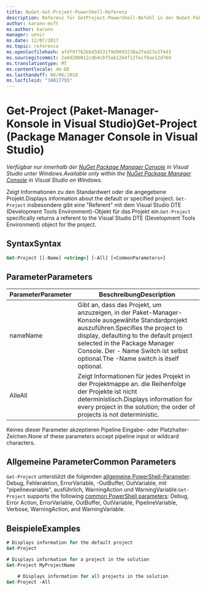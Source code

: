 ```yaml
---
title: NuGet-Get-Projekt-PowerShell-Referenz
description: Referenz für GetProject-PowerShell-Befehl in der NuGet-Paket-Manager-Konsole in Visual Studio.
author: karann-msft
ms.author: karann
manager: unnir
ms.date: 12/07/2017
ms.topic: reference
ms.openlocfilehash: afdf9f762bbd34531f9d9093238a2fed27e3f4d3
ms.sourcegitcommit: 2a6d200012cdb4cbf5ab1264f12fecf9ae12d769
ms.translationtype: MT
ms.contentlocale: de-DE
ms.lasthandoff: 06/06/2018
ms.locfileid: "34817755"
---
```

# <a name="get-project-package-manager-console-in-visual-studio"></a><span data-ttu-id="ec761-103">Get-Project (Paket-Manager-Konsole in Visual Studio)</span><span class="sxs-lookup"><span data-stu-id="ec761-103">Get-Project (Package Manager Console in Visual Studio)</span></span>

<span data-ttu-id="ec761-104">*Verfügbar nur innerhalb der [NuGet Package Manager Console](package-manager-console.md) in Visual Studio unter Windows.*</span><span class="sxs-lookup"><span data-stu-id="ec761-104">*Available only within the [NuGet Package Manager Console](package-manager-console.md) in Visual Studio on Windows.*</span></span>

<span data-ttu-id="ec761-105">Zeigt Informationen zu den Standardwert oder die angegebene Projekt.</span><span class="sxs-lookup"><span data-stu-id="ec761-105">Displays information about the default or specified project.</span></span> <span data-ttu-id="ec761-106">`Get-Project` insbesondere gibt eine "Referent" mit dem Visual Studio DTE (Development Tools Environment)-Objekt für das Projekt ein.</span><span class="sxs-lookup"><span data-stu-id="ec761-106">`Get-Project` specifically returns a referent to the Visual Studio DTE (Development Tools Environment) object for the project.</span></span>

## <a name="syntax"></a><span data-ttu-id="ec761-107">Syntax</span><span class="sxs-lookup"><span data-stu-id="ec761-107">Syntax</span></span>

```ps
Get-Project [[-Name] <string>] [-All] [<CommonParameters>]
```

## <a name="parameters"></a><span data-ttu-id="ec761-108">Parameter</span><span class="sxs-lookup"><span data-stu-id="ec761-108">Parameters</span></span>

| <span data-ttu-id="ec761-109">Parameter</span><span class="sxs-lookup"><span data-stu-id="ec761-109">Parameter</span></span> | <span data-ttu-id="ec761-110">Beschreibung</span><span class="sxs-lookup"><span data-stu-id="ec761-110">Description</span></span> |
| --- | --- |
| <span data-ttu-id="ec761-111">name</span><span class="sxs-lookup"><span data-stu-id="ec761-111">Name</span></span> | <span data-ttu-id="ec761-112">Gibt an, dass das Projekt, um anzuzeigen, in der Paket-Manager-Konsole ausgewählte Standardprojekt auszuführen.</span><span class="sxs-lookup"><span data-stu-id="ec761-112">Specifies the project to display, defaulting to the default project selected in the Package Manager Console.</span></span> <span data-ttu-id="ec761-113">Der - Name Switch ist selbst optional.</span><span class="sxs-lookup"><span data-stu-id="ec761-113">The -Name switch is itself optional.</span></span> |
| <span data-ttu-id="ec761-114">Alle</span><span class="sxs-lookup"><span data-stu-id="ec761-114">All</span></span> | <span data-ttu-id="ec761-115">Zeigt Informationen für jedes Projekt in der Projektmappe an. die Reihenfolge der Projekte ist nicht deterministisch.</span><span class="sxs-lookup"><span data-stu-id="ec761-115">Displays information for every project in the solution; the order of projects is not deterministic.</span></span> |

<span data-ttu-id="ec761-116">Keines dieser Parameter akzeptieren Pipeline Eingabe- oder Platzhalter-Zeichen.</span><span class="sxs-lookup"><span data-stu-id="ec761-116">None of these parameters accept pipeline input or wildcard characters.</span></span>

## <a name="common-parameters"></a><span data-ttu-id="ec761-117">Allgemeine Parameter</span><span class="sxs-lookup"><span data-stu-id="ec761-117">Common Parameters</span></span>

<span data-ttu-id="ec761-118">`Get-Project` unterstützt die folgenden [allgemeine PowerShell-Parameter](http://go.microsoft.com/fwlink/?LinkID=113216): Debug, Fehleraktion, ErrorVariable, -OutBuffer, OutVariable, mit "pipelinevariable", ausführlich, WarningAction und WarningVariable.</span><span class="sxs-lookup"><span data-stu-id="ec761-118">`Get-Project` supports the following [common PowerShell parameters](http://go.microsoft.com/fwlink/?LinkID=113216): Debug, Error Action, ErrorVariable, OutBuffer, OutVariable, PipelineVariable, Verbose, WarningAction, and WarningVariable.</span></span>

## <a name="examples"></a><span data-ttu-id="ec761-119">Beispiele</span><span class="sxs-lookup"><span data-stu-id="ec761-119">Examples</span></span>

```ps
# Displays information for the default project
Get-Project

# Displays information for a project in the solution
Get-Project MyProjectName

    # Displays information for all projects in the solution
Get-Project -All
```